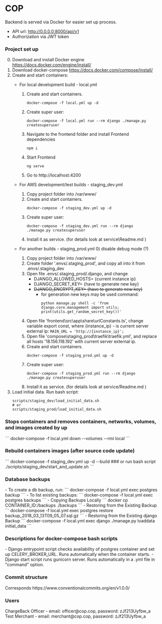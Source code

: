 COP
==============================
Backend is served via Docker for easier set up process.
- API url:  http://0.0.0.0:8000/api/v1
- Authorization via JWT token

<h3>Project set up</h3>

0. Download and install Docker engine https://docs.docker.com/engine/install/ 
1. Download docker-compose https://docs.docker.com/compose/install/
2. Create and start containers:
    * For local development build - local.yml
        1) Create and start containers.            
            ```
            docker-compose -f local.yml up -d
            ```
        3) Create super user:
            ```
            docker-compose -f local.yml run --rm django ./manage.py createsuperuser
            ```         
        4) Navigate to the frontend folder and install Frontend dependencies
            ```
            npm i
            ```
        5) Start Frontend
            ```
            ng serve
            ```
        6) Go to http://localhost:4200

    *  For AWS development/test builds - staging_dev.yml
        1) Copy project folder into /var/www/
        2) Create and start containers.        
            ```
            docker-compose -f staging_dev.yml up -d
            ```
        3) Create super user:
            ```
            docker-compose -f staging_dev.yml run --rm django ./manage.py createsuperuser
            ```         
        4) Install it as service. (for details look at service\Readme.md )
    * For another builds - staging_prod.yml
        0) disable debug mode (?)
        1) Copy project folder into /var/www/
        2) Create folder '.envs/.staging_prod', and copy all into it from .envs/.staging_dev
        3) Open file .envs/.staging_prod/.django, and change 
            * DJANGO_ALLOWED_HOSTS= {current instance ip}
            * DJANGO_SECRET_KEY= {have to generate new key}
            * <s>DJANGO_ENCRYPT_KEY= {have to generate new key}</s>
                - for generation new keys may be used command:
                    ```
                    python manage.py shell -c 'from django.core.management import utils; print(utils.get_random_secret_key())'
                    ```
        4) Open file 'frontend\src\app\share\urlConstants.ts', change variable export const, where {instance_ip} - is current server external ip:
                    ```
                    MAIN_URL = 'http://{instance_ip}';
                    ```
        5) Open file 'compose\staging_prod\traefik\traefik.yml', and replace all hosts '18.156.118.192' with current server external ip.
        6) Create and start containers.        
            ```
            docker-compose -f staging_prod.yml up -d
            ```
        7) Create super user:
            ```
            docker-compose -f staging_prod.yml run --rm django ./manage.py createsuperuser
            ```         
        8) Install it as service. (for details look at service/Readme.md )
3. Load initial data. Run bash script:
    ```
    scripts/staging_dev/load_initial_data.sh
	# or
    scripts/staging_prod/load_initial_data.sh
    ```

   
<h3>Stops containers and removes containers, networks, volumes, and images created by up</h3>
    ```
    docker-compose -f local.yml down --volumes --rmi local
    ```
<h3>Rebuild containers images (after source code update) </h3>
    ```
    docker-compose -f staging_dev.yml up -d --build
    ### or run bash script
    ./scripts/staging_dev/start_and_update.sh
    ```

<h3>Database backups</h3>
- To create a db backup, run:
    ```
    docker-compose -f local.yml exec postgres backup
    ```
- To list existing backups:
    ```
    docker-compose -f local.yml exec postgres backups
    ```
- Copying Backups Locally
    ```
    docker cp CONTAINER_ID:/backups ./backups
    ```
- Restoring from the Existing Backup
    ```
    docker-compose -f local.yml exec postgres restore backup_2018_03_13T09_05_07.sql.gz
    ```
- Restoring from the Existing django Backup
    ```
    docker-compose -f local.yml exec django ./manage.py loaddata initial_data
    ```
<h3>Descriptions for docker-compose bash scripts</h3>
 - Django entrypoint script checks availability of postgres container and set up CELERY_BROKER_URL. Runs automatically when the container starts.
 - Django start script runs gunicorn server. Runs automatically in a .yml file in "command" option.

<h3>Commit structure</h3>
Corresponds https://www.conventionalcommits.org/en/v1.0.0/

<h3>Users</h3>
ChargeBack Officer - email: officer@cop.cop, password: zJf213Uyfbw_a
Test Merchant - email: merchant@cop.cop, password: zJf213Uyfbw_a
